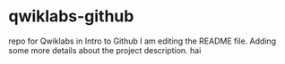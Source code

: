 # qwiklabs-github
repo for Qwiklabs in Intro to Github
I am editing the README file. Adding some more details about the project description.
hai
